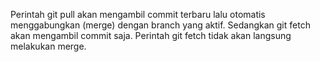 Perintah git pull akan mengambil commit terbaru lalu otomatis menggabungkan (merge) dengan branch yang aktif.
Sedangkan git fetch akan mengambil commit saja. Perintah git fetch tidak akan langsung melakukan merge.
